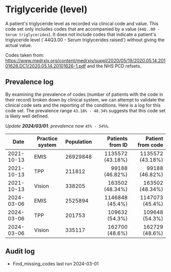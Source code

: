 # Triglyceride (level)

A patient's triglyceride level as recorded via clinical code and value. This code set only includes codes that are accompanied by a value (`44Q..00 - Serum triglycerides`). It does not include codes that indicate a patient's triglyceride level (`44Q3.00 - Serum triglycerides raised') without giving the actual value.

Codes taken from: https://www.medrxiv.org/content/medrxiv/suppl/2020/05/19/2020.05.14.20101626.DC1/2020.05.14.20101626-1.pdf and the NHS PCD refsets.

## Prevalence log

By examining the prevalence of codes (number of patients with the code in their record) broken down by clinical system, we can attempt to validate the clinical code sets and the reporting of the conditions. Here is a log for this code set. The prevalence range `43.18% - 48.34%` suggests that this code set is likely well defined.

_Update **2024/03/01**: prevalence now `45% - 54%%`._

| Date       | Practice system | Population | Patients from ID | Patient from code |
| ---------- | --------------- | ---------- | ---------------: | ----------------: |
| 2021-10-13 | EMIS            | 26929848   | 1135572 (43.18%) |  1135572 (43.18%) |
| 2021-10-13 | TPP             | 211812     |   99188 (46.82%) |    99188 (46.82%) |
| 2021-10-13 | Vision          | 338205     |  163502 (48.34%) |   163502 (48.34%) |
| 2024-03-06 | EMIS            | 2525894    |  1146848 (45.4%) |   1147073 (45.4%) |
| 2024-03-06 | TPP             | 201753     |   109632 (54.3%) |    109648 (54.3%) |
| 2024-03-06 | Vision          | 335117     |   162700 (48.6%) |    162729 (48.6%) |

## Audit log

- Find_missing_codes last run 2024-03-01
